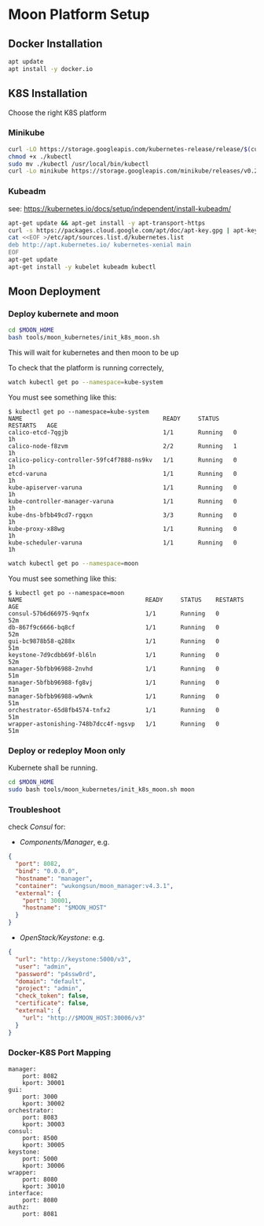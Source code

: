 # Moon Platform Setup
## Docker Installation
```bash
apt update
apt install -y docker.io
```

## K8S Installation
Choose the right K8S platform
### Minikube
```bash
curl -LO https://storage.googleapis.com/kubernetes-release/release/$(curl -s https://storage.googleapis.com/kubernetes-release/release/stable.txt)/bin/linux/amd64/kubectl
chmod +x ./kubectl
sudo mv ./kubectl /usr/local/bin/kubectl
curl -Lo minikube https://storage.googleapis.com/minikube/releases/v0.21.0/minikube-linux-amd64 && chmod +x minikube && sudo mv minikube /usr/local/bin/
```

### Kubeadm
see: https://kubernetes.io/docs/setup/independent/install-kubeadm/
```bash
apt-get update && apt-get install -y apt-transport-https
curl -s https://packages.cloud.google.com/apt/doc/apt-key.gpg | apt-key add -
cat <<EOF >/etc/apt/sources.list.d/kubernetes.list
deb http://apt.kubernetes.io/ kubernetes-xenial main
EOF
apt-get update
apt-get install -y kubelet kubeadm kubectl
```

## Moon Deployment
### Deploy kubernete and moon
```bash
cd $MOON_HOME
bash tools/moon_kubernetes/init_k8s_moon.sh
```
This will wait for kubernetes and then moon to be up

To check that the platform is running correctely, 
```bash
watch kubectl get po --namespace=kube-system
```
You must see something like this:

    $ kubectl get po --namespace=kube-system
    NAME                                        READY     STATUS    RESTARTS   AGE
    calico-etcd-7qgjb                           1/1       Running   0          1h
    calico-node-f8zvm                           2/2       Running   1          1h
    calico-policy-controller-59fc4f7888-ns9kv   1/1       Running   0          1h
    etcd-varuna                                 1/1       Running   0          1h
    kube-apiserver-varuna                       1/1       Running   0          1h
    kube-controller-manager-varuna              1/1       Running   0          1h
    kube-dns-bfbb49cd7-rgqxn                    3/3       Running   0          1h
    kube-proxy-x88wg                            1/1       Running   0          1h
    kube-scheduler-varuna                       1/1       Running   0          1h

```bash
watch kubectl get po --namespace=moon
```

You must see something like this:

    $ kubectl get po --namespace=moon
    NAME                                   READY     STATUS    RESTARTS   AGE
    consul-57b6d66975-9qnfx                1/1       Running   0          52m
    db-867f9c6666-bq8cf                    1/1       Running   0          52m
    gui-bc9878b58-q288x                    1/1       Running   0          51m
    keystone-7d9cdbb69f-bl6ln              1/1       Running   0          52m
    manager-5bfbb96988-2nvhd               1/1       Running   0          51m
    manager-5bfbb96988-fg8vj               1/1       Running   0          51m
    manager-5bfbb96988-w9wnk               1/1       Running   0          51m
    orchestrator-65d8fb4574-tnfx2          1/1       Running   0          51m
    wrapper-astonishing-748b7dcc4f-ngsvp   1/1       Running   0          51m


### Deploy or redeploy Moon only

Kubernete shall be running.

```bash
cd $MOON_HOME
sudo bash tools/moon_kubernetes/init_k8s_moon.sh moon
```

    
### Troubleshoot
check *Consul* for: 
- *Components/Manager*, e.g. 
```json
{
  "port": 8082, 
  "bind": "0.0.0.0", 
  "hostname": "manager", 
  "container": "wukongsun/moon_manager:v4.3.1", 
  "external": {
    "port": 30001, 
    "hostname": "$MOON_HOST"
  }
}
```
- *OpenStack/Keystone*: e.g. 
```json
{
  "url": "http://keystone:5000/v3", 
  "user": "admin", 
  "password": "p4ssw0rd", 
  "domain": "default", 
  "project": "admin", 
  "check_token": false, 
  "certificate": false, 
  "external": {
    "url": "http://$MOON_HOST:30006/v3"
  }
}
```

    
### Docker-K8S Port Mapping
```yamlex
manager:
    port: 8082
    kport: 30001
gui:
    port: 3000
    kport: 30002
orchestrator:
    port: 8083
    kport: 30003
consul:
    port: 8500
    kport: 30005
keystone:
    port: 5000
    kport: 30006
wrapper:
    port: 8080
    kport: 30010
interface:
    port: 8080
authz:
    port: 8081
```
